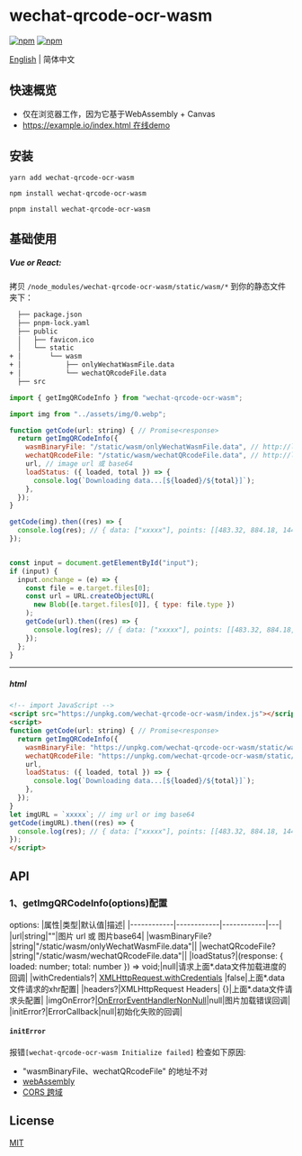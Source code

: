 # wechat-qrcode-ocr-wasm

[![npm](https://img.shields.io/npm/v/wechat-qrcode-ocr-wasm.svg?style=flat-square)](https://www.npmjs.com/package/wechat-qrcode-ocr-wasm) [![npm](https://img.shields.io/npm/l/wechat-qrcode-ocr-wasm.svg?style=flat-square)](https://github.com/SuzumiyaHaku/wechat-qrcode-ocr-wasm/blob/main/LICENSE)

[English](https://github.com/SuzumiyaHaku/wechat-qrcode-ocr-wasm) | 简体中文

## 快速概览
- 仅在浏览器工作，因为它基于WebAssembly + Canvas
- [https://example.io/index.html 在线demo](https://suzumiyahaku.github.io/wechat-qrcode-ocr-wasm/example/index.html)


## 安装
```yarn
yarn add wechat-qrcode-ocr-wasm
```
```npm
npm install wechat-qrcode-ocr-wasm
```
```pnpm
pnpm install wechat-qrcode-ocr-wasm
```

## 基础使用

##### Vue or React:
拷贝 `/node_modules/wechat-qrcode-ocr-wasm/static/wasm/*` 到你的静态文件夹下：

```txt
  ├── package.json
  ├── pnpm-lock.yaml
  ├── public
  │   ├── favicon.ico
  │   └── static
+ │       └── wasm
+ │           ├── onlyWechatWasmFile.data
+ │           └── wechatQRcodeFile.data
  ├── src
```
```js
import { getImgQRCodeInfo } from "wechat-qrcode-ocr-wasm";

import img from "../assets/img/0.webp";

function getCode(url: string) { // Promise<response>
  return getImgQRCodeInfo({
    wasmBinaryFile: "/static/wasm/onlyWechatWasmFile.data", // http://localhost:8080/static/wasm/onlyWechatWasmFile.data
    wechatQRcodeFile: "/static/wasm/wechatQRcodeFile.data", // http://localhost:8080/static/wasm/wechatQRcodeFile.data
    url, // image url 或 base64
    loadStatus: ({ loaded, total }) => {
      console.log(`Downloading data...[${loaded}/${total}]`);
    },
  });
}

getCode(img).then((res) => {
  console.log(res); // { data: ["xxxxx"], points: [[483.32, 884.18, 1444.00, 884.18, 1444.00, 1790.69, 483.32, 1790.69]] }
});


const input = document.getElementById("input");
if (input) {
  input.onchange = (e) => {
    const file = e.target.files[0];
    const url = URL.createObjectURL(
      new Blob([e.target.files[0]], { type: file.type })
    );
    getCode(url).then((res) => {
      console.log(res); // { data: ["xxxxx"], points: [[483.32, 884.18, 1444.00, 884.18, 1444.00, 1790.69, 483.32, 1790.69]] }
    });
  };
}
```
---
##### html
```html
<!-- import JavaScript -->
<script src="https://unpkg.com/wechat-qrcode-ocr-wasm/index.js"></script>
<script>
function getCode(url: string) { // Promise<response>
  return getImgQRCodeInfo({
    wasmBinaryFile: "https://unpkg.com/wechat-qrcode-ocr-wasm/static/wasm/onlyWechatWasmFile.data",
    wechatQRcodeFile: "https://unpkg.com/wechat-qrcode-ocr-wasm/static/wasm/wechatQRcodeFile.data",
    url,
    loadStatus: ({ loaded, total }) => {
      console.log(`Downloading data...[${loaded}/${total}]`);
    },
  });
}
let imgURL = `xxxxx`; // img url or img base64
getCode(imgURL).then((res) => {
  console.log(res); // { data: ["xxxxx"], points: [[483.32, 884.18, 1444.00, 884.18, 1444.00, 1790.69, 483.32, 1790.69]] }
});
</script>
```
## API
### 1、getImgQRCodeInfo(options)配置

options:
|属性|类型|默认值|描述|
|------------|------------|------------|---|
|url|string|""|图片 url 或 图片base64|
|wasmBinaryFile?|string|"/static/wasm/onlyWechatWasmFile.data"||
|wechatQRcodeFile?|string|"/static/wasm/wechatQRcodeFile.data"||
|loadStatus?|(response: { loaded: number; total: number }) => void;|null|请求上面*.data文件加载进度的回调|
|withCredentials?| [XMLHttpRequest.withCredentials](https://developer.mozilla.org/en-US/docs/Web/API/XMLHttpRequest/withCredentials) |false|上面*.data文件请求的xhr配置|
|headers?|XMLHttpRequest Headers| {}|上面*.data文件请求头配置|
|imgOnError?|[OnErrorEventHandlerNonNull](https://developer.mozilla.org/en-US/docs/Web/API/HTMLImageElement#errors)|null|图片加载错误回调|
|initError?|ErrorCallback|null|初始化失败的回调|

#### `initError`
报错`[wechat-qrcode-ocr-wasm Initialize failed]` 检查如下原因:
- "wasmBinaryFile、wechatQRcodeFile" 的地址不对
- [webAssembly](https://developer.mozilla.org/en-US/docs/WebAssembly)
- [CORS 跨域](https://developer.mozilla.org/en-US/docs/Web/HTTP/CORS)


## License
[MIT](https://github.com/soldair/node-qrcode/blob/master/license)
